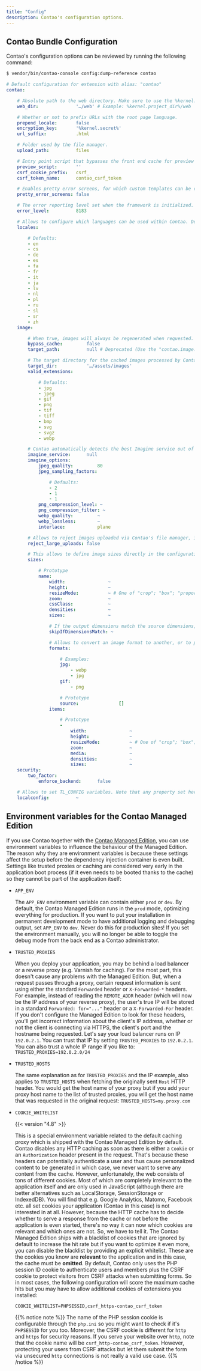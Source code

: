 ```yaml
---
title: "Config"
description: Contao's configuration options.
---
```



## Contao Bundle Configuration

Contao's configuration options can be reviewed by running the following command:

```bash
$ vendor/bin/contao-console config:dump-reference contao
```

```yaml
# Default configuration for extension with alias: "contao"
contao:

    # Absolute path to the web directory. Make sure to use the %kernel.project_dir% parameter for the absolute path prefix.
    web_dir:              '…/web' # Example: %kernel.project_dir%/web

    # Whether or not to prefix URLs with the root page language.
    prepend_locale:       false
    encryption_key:       '%kernel.secret%'
    url_suffix:           .html

    # Folder used by the file manager.
    upload_path:          files

    # Entry point script that bypasses the front end cache for preview features, if necessary. The Contao Managed Edition uses "preview.php" here, but it can be customized for a regular Symfony application.
    preview_script:       ''
    csrf_cookie_prefix:   csrf_
    csrf_token_name:      contao_csrf_token

    # Enables pretty error screens, for which custom templates can be created.
    pretty_error_screens: false

    # The error reporting level set when the framework is initialized. Defaults to E_ALL & ~E_NOTICE & ~E_DEPRECATED & ~E_USER_DEPRECATED.
    error_level:          8183

    # Allows to configure which languages can be used within Contao. Defaults to all languages for which a translation exists.
    locales:

        # Defaults:
        - en
        - cs
        - de
        - es
        - fa
        - fr
        - it
        - ja
        - lv
        - nl
        - pl
        - ru
        - sl
        - sr
        - zh
    image:

        # When true, images will always be regenerated when requested. This also disables deferred image resizing.
        bypass_cache:         false
        target_path:          null # Deprecated (Use the "contao.image.target_dir" parameter instead.)

        # The target directory for the cached images processed by Contao.
        target_dir:           '…/assets/images'
        valid_extensions:

            # Defaults:
            - jpg
            - jpeg
            - gif
            - png
            - tif
            - tiff
            - bmp
            - svg
            - svgz
            - webp

        # Contao automatically detects the best Imagine service out of Gmagick, Imagick and Gd (in this order). To use a specific service, set its service ID here.
        imagine_service:      null
        imagine_options:
            jpeg_quality:         80
            jpeg_sampling_factors:

                # Defaults:
                - 2
                - 1
                - 1
            png_compression_level: ~
            png_compression_filter: ~
            webp_quality:         ~
            webp_lossless:        ~
            interlace:            plane

        # Allows to reject images uploaded via Contao's file manager, if they exceed the dimensions of localconfig.gdMaxImgWidth and localconfig.gdMaxImgHeight.
        reject_large_uploads: false

        # This allows to define image sizes directly in the configuration in addition to the Contao back end (tl_image_size table).
        sizes:

            # Prototype
            name:
                width:                ~
                height:               ~
                resizeMode:           ~ # One of "crop"; "box"; "proportional"
                zoom:                 ~
                cssClass:             ~
                densities:            ~
                sizes:                ~

                # If the output dimensions match the source dimensions, the image will not be processed. Instead, the original file will be used.
                skipIfDimensionsMatch: ~

                # Allows to convert an image format to another, or to provide additional image formats for an image (e.g. WebP).
                formats:

                    # Examples:
                    jpg:
                        - webp
                        - jpg
                    gif:
                        - png

                    # Prototype
                    source:               []
                items:

                    # Prototype
                    -
                        width:                ~
                        height:               ~
                        resizeMode:           ~ # One of "crop"; "box"; "proportional"
                        zoom:                 ~
                        media:                ~
                        densities:            ~
                        sizes:                ~
    security:
        two_factor:
            enforce_backend:      false

    # Allows to set TL_CONFIG variables. Note that any property set here will override the localconfig.php file, so changing these in the Contao back end will not have any effect.
    localconfig:          ~
```


## Environment variables for the Contao Managed Edition

If you use Contao together with the [Contao Managed Edition][Contao_ME], you can use environment variables to influence
the behaviour of the Managed Edition.
The reason why they are environment variables is because these settings affect the setup before the dependency injection
container is even built. Settings like trusted proxies or caching are considered very early in the application boot process
(if it even needs to be booted thanks to the cache) so they cannot be part of the application itself:

* `APP_ENV`

    The `APP_ENV` environment variable can contain either `prod` or `dev`. By default, the Contao Managed Edition runs
    in the `prod` mode, optimizing everything for production. If you want to put your installation in permanent development
    mode to have additional logging and debugging output, set `APP_ENV` to `dev`. Never do this for production sites!
    If you set the environment manually, you will no longer be able to toggle the debug mode from the back end as a
    Contao administrator.
    
* `TRUSTED_PROXIES`

    When you deploy your application, you may be behind a load balancer or a reverse proxy (e.g. Varnish for caching).
    For the most part, this doesn't cause any problems with the Managed Edition. But, when a request passes through a
    proxy, certain request information is sent using either the standard `Forwarded` header or `X-Forwarded-*` headers.
    For example, instead of reading the `REMOTE_ADDR` header (which will now be the IP address of your reverse proxy),
    the user's true IP will be stored in a standard `Forwarded: for="..."` header or a `X-Forwarded-For` header.
    If you don't configure the Managed Edition to look for these headers, you'll get incorrect information about the
    client's IP address, whether or not the client is connecting via HTTPS, the client's port and the hostname being
    requested.
    Let's say your load balancer runs on IP `192.0.2.1`. You can trust that IP by setting `TRUSTED_PROXIES` to `192.0.2.1`.
    You can also trust a whole IP range if you like to: `TRUSTED_PROXIES=192.0.2.0/24`
    
* `TRUSTED_HOSTS`

    The same explanation as for `TRUSTED_PROXIES` and the IP example, also applies to `TRUSTED_HOSTS` when fetching the
    originally sent `Host` HTTP header. You would get the host name of your proxy but if you add your proxy host name
    to the list of trusted proxies, you will get the host name that was requested in the original request:
    `TRUSTED_HOSTS=my.proxy.com`
    
* `COOKIE_WHITELIST`

    {{< version "4.8" >}}

    This is a special environment variable related to the default caching proxy which is shipped with the Contao Managed
    Edition by default.
    Contao disables any HTTP caching as soon as there is either a `Cookie` or an `Authorization` header present in the
    request. That's because these headers can potentially authenticate a user and thus cause personalized content to
    be generated in which case, we never want to serve any content from the cache.
    However, unfortunately, the web consists of tons of different cookies. Most of which are completely irrelevant to
    the application itself and are only used in JavaScript (although there are better alternatives such as LocalStorage,
    SessionStorage or IndexedDB). You will find that e.g. Google Analytics, Matomo, Facebook etc. all set cookies your
    application (Contao in this case) is not interested in at all. However, because the HTTP cache has to decide whether to
    serve a response from the cache or not before the application is even started, there's no way it can now which cookies
    are relevant and which ones are not.
    So, we have to tell it.
    The Contao Managed Edition ships with a blacklist of cookies that are ignored by default to increase the hit rate
    but if you want to optimize it even more, you can disable the blacklist by providing an explicit whitelist.
    These are the cookies you know are **relevant** to the application and in this case, the cache must be **omitted**.
    By default, Contao only uses the PHP session ID cookie to authenticate users and members plus the CSRF cookie to
    protect visitors from CSRF attacks when submitting forms.
    So in most cases, the following configuration will score the maximum cache hits but you may have to allow additional
    cookies of extensions you installed:
    
    `COOKIE_WHITELIST=PHPSESSID,csrf_https-contao_csrf_token`
        
    {{% notice note %}}
The name of the PHP session cookie is configurable through the `php.ini` so you might want to check if it's `PHPSESSID`
for you too. Moreover, the CSRF cookie is different for `http` and `https` for security reasons. If you serve your
website over `http`, note that the cookie name will be `csrf_http-contao_csrf_token`.
However, protecting your users from CSRF attacks but let them submit the form via unsecured `http` connections is
not really a valid use case. 
    {{% /notice %}}
        

[Contao_ME]: ../../getting-started/initial-setup/managed-edition
